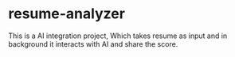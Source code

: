 # resume-analyzer
This is a AI integration project, Which takes resume as input and in background it interacts with AI and share the score.
